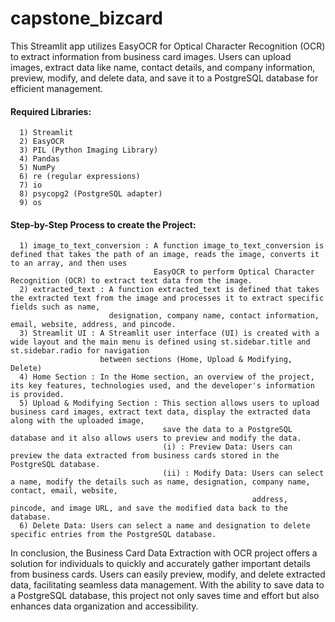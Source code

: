 # capstone_bizcard
This Streamlit app utilizes EasyOCR for Optical Character Recognition (OCR) to extract information from business card images. Users can upload images, extract data like name, contact details, and company information, preview, modify, and delete data, and save it to a PostgreSQL database for efficient management.

#### Required Libraries:
      1) Streamlit
      2) EasyOCR
      3) PIL (Python Imaging Library)
      4) Pandas
      5) NumPy
      6) re (regular expressions)
      7) io
      8) psycopg2 (PostgreSQL adapter)
      9) os
#### Step-by-Step Process to create the Project:
      1) image_to_text_conversion : A function image_to_text_conversion is defined that takes the path of an image, reads the image, converts it to an array, and then uses 
                                    EasyOCR to perform Optical Character Recognition (OCR) to extract text data from the image.
      2) extracted_text : A function extracted_text is defined that takes the extracted text from the image and processes it to extract specific fields such as name, 
                          designation, company name, contact information, email, website, address, and pincode.
      3) Streamlit UI : A Streamlit user interface (UI) is created with a wide layout and the main menu is defined using st.sidebar.title and st.sidebar.radio for navigation 
                        between sections (Home, Upload & Modifying, Delete)
      4) Home Section : In the Home section, an overview of the project, its key features, technologies used, and the developer's information is provided.
      5) Upload & Modifying Section : This section allows users to upload business card images, extract text data, display the extracted data along with the uploaded image, 
                                      save the data to a PostgreSQL database and it also allows users to preview and modify the data.
                                      (i) : Preview Data: Users can preview the data extracted from business cards stored in the PostgreSQL database.
                                      (ii) : Modify Data: Users can select a name, modify the details such as name, designation, company name, contact, email, website, 
                                                          address, pincode, and image URL, and save the modified data back to the database.
      6) Delete Data: Users can select a name and designation to delete specific entries from the PostgreSQL database.

In conclusion, the Business Card Data Extraction with OCR project offers a solution for individuals to quickly and accurately gather important details from business cards.  Users can easily preview, modify, and delete extracted data, facilitating seamless data management. With the ability to save data to a PostgreSQL database, this project not only saves time and effort but also enhances data organization and accessibility.
                                      
